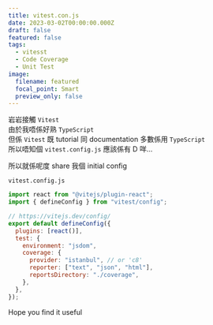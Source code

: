 ```yaml
---
title: vitest.con.js
date: 2023-03-02T00:00:00.000Z
draft: false
featured: false
tags:
  - vitesst
  - Code Coverage
  - Unit Test
image:
  filename: featured
  focal_point: Smart
  preview_only: false
---
```


岩岩接觸 `Vitest`  
由於我唔係好熟 `TypeScript`  
但係 `Vitest` 既 tutorial 同 documentation 多數係用 `TypeScript`  
所以唔知個 `vitest.config.js` 應該係有 D 咩...  

所以就係呢度 share 我個 initial config  

`vitest.config.js`  
```js
import react from "@vitejs/plugin-react";
import { defineConfig } from "vitest/config";

// https://vitejs.dev/config/
export default defineConfig({
  plugins: [react()],
  test: {
    environment: "jsdom",
    coverage: {
      provider: "istanbul", // or 'c8'
      reporter: ["text", "json", "html"],
      reportsDirectory: "./coverage",
    },
  },
});
```

Hope you find it useful
